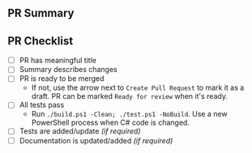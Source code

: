 <!--

Thank you for contributing to Pester! 

-->

## PR Summary

<!--

Please describe what your pull request fixes, or how it improves Pester.

If your pull request resolves a reported issue, please mention it by using `Fix #<issue_number>` on a new line, this will close the linked issue automatically when this PR is merged. For more info see: [Closing issues using keywords](https://help.github.com/articles/closing-issues-using-keywords/).

If your pull request integrates Pester with another system, please tell us how the change can be tested.

-->

## PR Checklist

- [ ] PR has meaningful title
- [ ] Summary describes changes
- [ ] PR is ready to be merged
  - If not, use the arrow next to `Create Pull Request` to mark it as a draft. PR can be marked `Ready for review` when it's ready.
- [ ] All tests pass
    - Run `./build.ps1 -Clean; ./test.ps1 -NoBuild`. Use  a new PowerShell process when C# code is changed.
- [ ] Tests are added/update *(if required)*
- [ ] Documentation is updated/added *(if required)*

<!--

Before you continue, please review [Contributing to Pester](https://pester.dev/docs/contributing/introduction).

Our continuous integration system doesn't send any notifications about failed tests. Please return to the opened pull request (after ~60 minutes) to check if everything is OK.

-->
